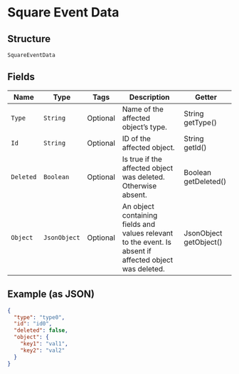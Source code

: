 
# Square Event Data

## Structure

`SquareEventData`

## Fields

| Name | Type | Tags | Description | Getter |
|  --- | --- | --- | --- | --- |
| `Type` | `String` | Optional | Name of the affected object’s type. | String getType() |
| `Id` | `String` | Optional | ID of the affected object. | String getId() |
| `Deleted` | `Boolean` | Optional | Is true if the affected object was deleted. Otherwise absent. | Boolean getDeleted() |
| `Object` | `JsonObject` | Optional | An object containing fields and values relevant to the event. Is absent if affected object was deleted. | JsonObject getObject() |

## Example (as JSON)

```json
{
  "type": "type0",
  "id": "id0",
  "deleted": false,
  "object": {
    "key1": "val1",
    "key2": "val2"
  }
}
```

